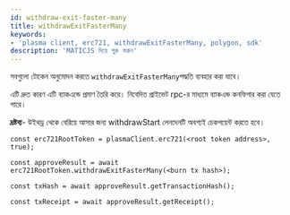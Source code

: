 ```yaml
---
id: withdraw-exit-faster-many
title: withdrawExitFasterMany
keywords:
- 'plasma client, erc721, withdrawExitFasterMany, polygon, sdk'
description: 'MATICJS দিয়ে শুরু করুন'
---
```


সবগুলো টোকেন অনুমোদন করতে `withdrawExitFasterMany`পদ্ধতি ব্যবহার করা যাবে।

এটি দ্রুত কারণ এটি ব্যাকএন্ডে প্রমাণ তৈরি করে। নিবেদিত প্রাইভেট rpc-র মাধ্যমে ব্যাকএন্ড কনফিগার করা যেতে পারে।

**দ্রষ্টব্য**- উইথড্র থেকে বেরিয়ে আসার জন্য withdrawStart লেনদেনটি অবশ্যই চেকপয়েন্ট করতে হবে।

```
const erc721RootToken = plasmaClient.erc721(<root token address>, true);

const approveResult = await erc721RootToken.withdrawExitFasterMany(<burn tx hash>);

const txHash = await approveResult.getTransactionHash();

const txReceipt = await approveResult.getReceipt();

```

